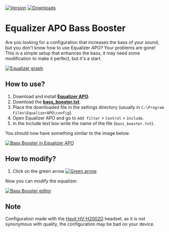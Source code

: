 [![Version](https://img.shields.io/badge/version-1.0-green)](https://github.com/KaioHSG/equalizer-apo-bass-booster/releases/tag/1.0)
[![Downloads](https://img.shields.io/github/downloads/KaioHSG/equalizer-apo-bass-booster/total)](https://github.com/KaioHSG/equalizer-apo-bass-booster/releases)

# Equalizer APO Bass Booster

Are you looking for a configuration that increases the bass of your sound, but you don't know how to use Equalizer APO? 
Your problems are gone! This is a simple setup that enhances the bass, it may need some modification to make it perfect, 
but it's a start.

[![Equalizer graph](https://user-images.githubusercontent.com/96930584/224847547-e498f70f-72da-413b-8a55-e55551bb2879.png)](#)

## How to use?

1. Download and install [**Equalizer APO**](https://equalizerapo.com/download.html).
2. Download the [**bass_booster.txt**](https://github.com/KaioHSG/equalizer-apo-bass-booster/releases/latest).
3. Place the downloaded file in the settings directory (usually in `C:\Program Files\EqualizerAPO\config`).
4. Open Equalizer APO and go to `Add filter` > `Control` > `Include`.
5. In the Include text box write the name of the file (`bass_booster.txt`).

You should now have something similar to the image below.

[![Bass Booster in Equalizer APO](https://user-images.githubusercontent.com/96930584/224846969-6a2d93f8-e272-4756-b5a1-8be654b39f89.png)](#)

## How to modify?

1. Click on the green arrow [![Green arrow](https://github.com/KaioHSG/EqualizerApoBassBooster/assets/96930584/df7148eb-b582-4b0a-a1a3-7124d2c9b74e.png)](#).

Now you can modify the equalizer.

[![Bass Booster editor](https://user-images.githubusercontent.com/96930584/224845906-8d81705c-c2c2-4e9a-bd07-5177ee5f28b5.png)](#)

## Note

Configuration made with the [Havit HV-H2002D](https://havitsmart.com/products/h2002d-gaming-headphones) headset, as it is not 
synonymous with quality, the configuration may be bad on your device.
